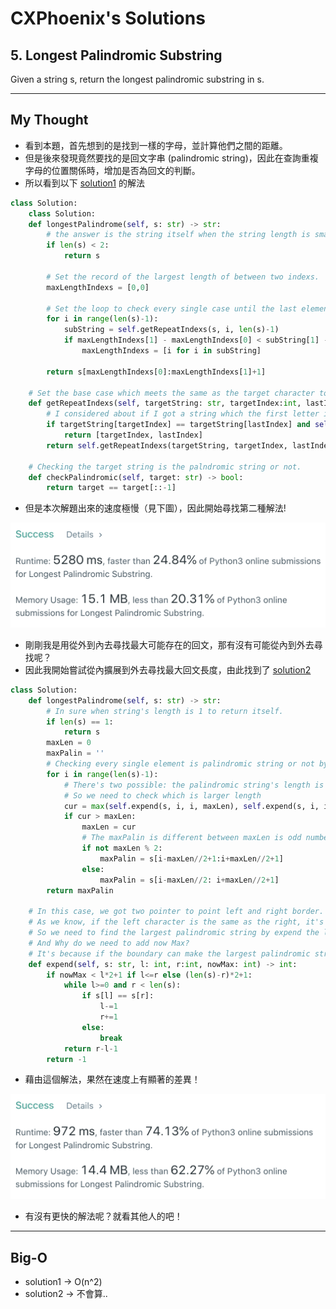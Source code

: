 CXPhoenix's Solutions
===

## 5. Longest Palindromic Substring

Given a string s, return the longest palindromic substring in s.

---

## My Thought

- 看到本題，首先想到的是找到一樣的字母，並計算他們之間的距離。
- 但是後來發現竟然要找的是回文字串 (palindromic string)，因此在查詢重複字母的位置關係時，增加是否為回文的判斷。
- 所以看到以下 [solution1](./solution1.py) 的解法 

```python
class Solution:
    class Solution:
    def longestPalindrome(self, s: str) -> str:
        # the answer is the string itself when the string length is smaller than 2.
        if len(s) < 2:
            return s

        # Set the record of the largest length of between two indexs.
        maxLengthIndexs = [0,0]

        # Set the loop to check every single case until the last element in string.
        for i in range(len(s)-1):
            subString = self.getRepeatIndexs(s, i, len(s)-1)
            if maxLengthIndexs[1] - maxLengthIndexs[0] < subString[1] - subString[0]:
                maxLengthIndexs = [i for i in subString]
        
        return s[maxLengthIndexs[0]:maxLengthIndexs[1]+1]
    
    # Set the base case which meets the same as the target character to run recursives.
    def getRepeatIndexs(self, targetString: str, targetIndex:int, lastIndex:int) -> list:
        # I considered about if I got a string which the first letter is the same as the last letter but not palindromic string, it will drop the possible answer. So I add the palindromic checker in the condition.
        if targetString[targetIndex] == targetString[lastIndex] and self.checkPalindromic(targetString[targetIndex:lastIndex+1]):
            return [targetIndex, lastIndex]
        return self.getRepeatIndexs(targetString, targetIndex, lastIndex-1)
    
    # Checking the target string is the palndromic string or not.
    def checkPalindromic(self, target: str) -> bool:
        return target == target[::-1]
```

- 但是本次解題出來的速度極慢（見下圖），因此開始尋找第二種解法!

<img src="./solution1.png">

- 剛剛我是用從外到內去尋找最大可能存在的回文，那有沒有可能從內到外去尋找呢？
- 因此我開始嘗試從內擴展到外去尋找最大回文長度，由此找到了 [solution2](./solution2.py)

```python
class Solution:
    def longestPalindrome(self, s: str) -> str:
        # In sure when string's length is 1 to return itself.
        if len(s) == 1:
            return s
        maxLen = 0
        maxPalin = ''
        # Checking every single element is palindromic string or not by using expend function.
        for i in range(len(s)-1):
            # There's two possible: the palindromic string's length is odd number or is even number.
            # So we need to check which is larger length
            cur = max(self.expend(s, i, i, maxLen), self.expend(s, i, i+1, maxLen))
            if cur > maxLen:
                maxLen = cur
                # The maxPalin is different between maxLen is odd number or is even number.
                if not maxLen % 2:
                    maxPalin = s[i-maxLen//2+1:i+maxLen//2+1]
                else:
                    maxPalin = s[i-maxLen//2: i+maxLen//2+1]
        return maxPalin
        
    # In this case, we got two pointer to point left and right border.
    # As we know, if the left character is the same as the right, it's the palindromic string.
    # So we need to find the largest palindromic string by expend the left and right borders.
    # And Why do we need to add now Max?
    # It's because if the boundary can make the largest palindromic string is smaller than now max length, we don't need to run the program because there's no way to larger than max length.
    def expend(self, s: str, l: int, r:int, nowMax: int) -> int:
        if nowMax < l*2+1 if l<=r else (len(s)-r)*2+1:
            while l>=0 and r < len(s):
                if s[l] == s[r]:
                    l-=1
                    r+=1
                else:
                    break
            return r-l-1
        return -1
```

- 藉由這個解法，果然在速度上有顯著的差異！

<img src="./solution2.png">

- 有沒有更快的解法呢？就看其他人的吧！

---

## Big-O
- solution1 -> O(n^2)
- solution2 -> 不會算..